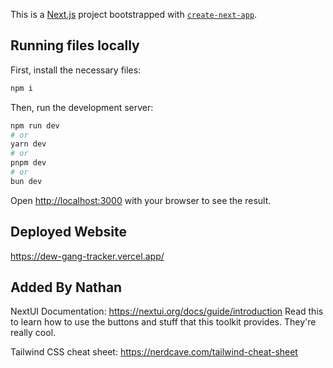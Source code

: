 This is a [Next.js](https://nextjs.org/) project bootstrapped with [`create-next-app`](https://github.com/vercel/next.js/tree/canary/packages/create-next-app).

## Running files locally
First, install the necessary files:
```bash
npm i
```
Then, run the development server:

```bash
npm run dev
# or
yarn dev
# or
pnpm dev
# or
bun dev
```

Open [http://localhost:3000](http://localhost:3000) with your browser to see the result.

## Deployed Website

https://dew-gang-tracker.vercel.app/

## Added By Nathan

NextUI Documentation: https://nextui.org/docs/guide/introduction
Read this to learn how to use the buttons and stuff that this toolkit provides. They're really cool.

Tailwind CSS cheat sheet: https://nerdcave.com/tailwind-cheat-sheet
